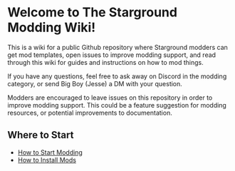 # Welcome to The Starground Modding Wiki!
This is a wiki for a public Github repository where Starground modders can get mod templates, open issues to improve modding support, and read through this wiki for guides and instructions on how to mod things.

If you have any questions, feel free to ask away on Discord in the modding category, or send Big Boy (Jesse) a DM with your question.

Modders are encouraged to leave issues on this repository in order to improve modding support. This could be a feature suggestion for modding resources, or potential improvements to documentation.

## Where to Start
* [How to Start Modding](_general/Getting-Started-With-Modding.md)
* [How to Install Mods](_general/Installing-Mods.md)